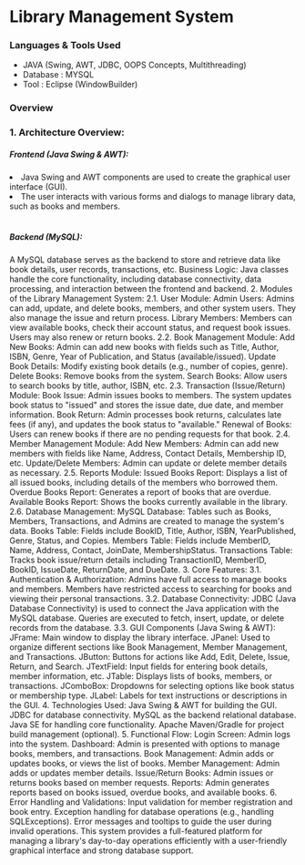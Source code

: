 <h1>Library Management System</h1>
<div>
<h3>Languages & Tools Used </h3>
<ul>
<li>JAVA (Swing, AWT, JDBC, OOPS Concepts, Multithreading)</l1>
<li>Database : MYSQL</l1>
<li>Tool : Eclipse (WindowBuilder)</l1>
</ul>
<div>
<h3>Overview</h3>
<div>
<h3>1. Architecture Overview:</h3>
<h5>Frontend (Java Swing & AWT):</h5>
<li>Java Swing and AWT components are used to create the graphical user interface (GUI). </li>
<li>The user interacts with various forms and dialogs to manage library data, such as books and members.</li>
<br>
<h5>Backend (MySQL):</h5>
A MySQL database serves as the backend to store and retrieve data like book details, user records, transactions, etc.
Business Logic:
Java classes handle the core functionality, including database connectivity, data processing, and interaction between the frontend and backend.
2. Modules of the Library Management System:
2.1. User Module:
Admin Users:
Admins can add, update, and delete books, members, and other system users.
They also manage the issue and return process.
Library Members:
Members can view available books, check their account status, and request book issues.
Users may also renew or return books.
2.2. Book Management Module:
Add New Books:
Admin can add new books with fields such as Title, Author, ISBN, Genre, Year of Publication, and Status (available/issued).
Update Book Details:
Modify existing book details (e.g., number of copies, genre).
Delete Books:
Remove books from the system.
Search Books:
Allow users to search books by title, author, ISBN, etc.
2.3. Transaction (Issue/Return) Module:
Book Issue:
Admin issues books to members. The system updates book status to "issued" and stores the issue date, due date, and member information.
Book Return:
Admin processes book returns, calculates late fees (if any), and updates the book status to "available."
Renewal of Books:
Users can renew books if there are no pending requests for that book.
2.4. Member Management Module:
Add New Members:
Admin can add new members with fields like Name, Address, Contact Details, Membership ID, etc.
Update/Delete Members:
Admin can update or delete member details as necessary.
2.5. Reports Module:
Issued Books Report:
Displays a list of all issued books, including details of the members who borrowed them.
Overdue Books Report:
Generates a report of books that are overdue.
Available Books Report:
Shows the books currently available in the library.
2.6. Database Management:
MySQL Database:
Tables such as Books, Members, Transactions, and Admins are created to manage the system's data.
Books Table:
Fields include BookID, Title, Author, ISBN, YearPublished, Genre, Status, and Copies.
Members Table:
Fields include MemberID, Name, Address, Contact, JoinDate, MembershipStatus.
Transactions Table:
Tracks book issue/return details including TransactionID, MemberID, BookID, IssueDate, ReturnDate, and DueDate.
3. Core Features:
3.1. Authentication & Authorization:
Admins have full access to manage books and members.
Members have restricted access to searching for books and viewing their personal transactions.
3.2. Database Connectivity:
JDBC (Java Database Connectivity) is used to connect the Java application with the MySQL database. Queries are executed to fetch, insert, update, or delete records from the database.
3.3. GUI Components (Java Swing & AWT):
JFrame: Main window to display the library interface.
JPanel: Used to organize different sections like Book Management, Member Management, and Transactions.
JButton: Buttons for actions like Add, Edit, Delete, Issue, Return, and Search.
JTextField: Input fields for entering book details, member information, etc.
JTable: Displays lists of books, members, or transactions.
JComboBox: Dropdowns for selecting options like book status or membership type.
JLabel: Labels for text instructions or descriptions in the GUI.
4. Technologies Used:
Java Swing & AWT for building the GUI.
JDBC for database connectivity.
MySQL as the backend relational database.
Java SE for handling core functionality.
Apache Maven/Gradle for project build management (optional).
5. Functional Flow:
Login Screen: Admin logs into the system.
Dashboard: Admin is presented with options to manage books, members, and transactions.
Book Management: Admin adds or updates books, or views the list of books.
Member Management: Admin adds or updates member details.
Issue/Return Books: Admin issues or returns books based on member requests.
Reports: Admin generates reports based on books issued, overdue books, and available books.
6. Error Handling and Validations:
Input validation for member registration and book entry.
Exception handling for database operations (e.g., handling SQLExceptions).
Error messages and tooltips to guide the user during invalid operations.
This system provides a full-featured platform for managing a library's day-to-day operations efficiently with a user-friendly graphical interface and strong database support.
</div>
</div>
</div>

